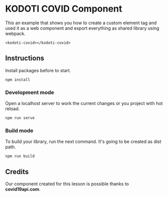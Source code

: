 # KODOTI COVID Component
This an example that shows you how to create a custom element tag and used it as a web component and export everything as shared library using webpack.

```
<kodoti-covid></kodoti-covid>
```

## Instructions
Install packages before to start.

```
npm install
```

### Development mode
Open a localhost server to work the current changes or you project with hot reload.

```
npm run serve
```

### Build mode
To build your library, run the next command. It's going to be created as dist path.

```
npm run build
```

## Credits
Our component created for this lesson is possible thanks to **covid19api.com**.